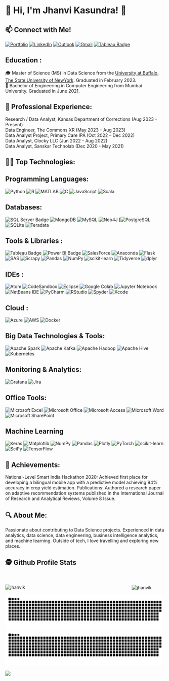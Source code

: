 

<!--
**jhanvik/jhanvik** is a ✨ _special_ ✨ repository because its `README.md` (this file) appears on your GitHub profile.

Here are some ideas to get you started:

- 🔭 I’m currently working on ...
- 🌱 I’m currently learning ...
- 👯 I’m looking to collaborate on ...
- 🤔 I’m looking for help with ...
- 💬 Ask me about ...
- 📫 How to reach me: ...
- 😄 Pronouns: ...
- ⚡ Fun fact: ...
-->




# **👋 Hi, I'm Jhanvi Kasundra! 👋** 


## **📫 Connect with Me!**
[![Portfolio](https://img.shields.io/badge/Portfolio-%23000000.svg?style=for-the-badge&logo=firefox&logoColor=#FF7139)](https://jhanvik.github.io/JhanviKasundra.github.io/)
[![LinkedIn](https://img.shields.io/badge/linkedin-%230077B5.svg?style=for-the-badge&logo=linkedin&logoColor=white)](https://www.linkedin.com/in/jhanvikasundra/) 
[![Outlook](https://img.shields.io/badge/Microsoft_Outlook-0078D4?style=for-the-badge&logo=microsoft-outlook&logoColor=white)](mailto:jhanvikasundra@outlook.com)
[![Gmail](https://img.shields.io/badge/Gmail-D14836?style=for-the-badge&logo=gmail&logoColor=white)](mailto:jhanvik99@gmail.com)
[![Tableau Badge](https://img.shields.io/badge/-Tableau-E97627?style=for-the-badge&labelColor=212121&logo=tableau)](https://public.tableau.com/app/profile/jhanvi.minzal.kasundra)

## Education : 
🎓 Master of Science (MS) in Data Science from the [University at Buffalo, The State University of NewYork](https://www.buffalo.edu). Graduated in February 2023. 
<br>
🌟 Bachelor of Engineering in Computer Engineering from Mumbai University. Graduated in June 2021.

##  💼 Professional Experience:
Research / Data Analyst, Kansas Department of Corrections (Aug 2023 - Present) <br>
Data Engineer, The Commons XR (May 2023 – Aug 2023) <br>
Data Analyst Project, Primary Care IPA (Oct 2022 – Dec 2022) <br>
Data Analyst, Clocky LLC (Jun 2022 - Aug 2022) <br>
Data Analyst, Sanskar Technolab (Dec 2020 - May 2021) <br>

## **👨‍💻 Top Technologies:**

<!-- TODO: Make technologies links take you to repositories -->
## Programming Languages:
![Python](https://img.shields.io/badge/python-3670A0?style=for-the-badge&logo=python&logoColor=ffdd54) ![R](https://img.shields.io/badge/r-%23276DC3.svg?style=for-the-badge&logo=r&logoColor=white) ![MATLAB](https://img.shields.io/badge/MATLAB-%23323330.svg?style=for-the-badge&logo=MATLAB&logoColor=%23F7DF1E) ![C](https://img.shields.io/badge/c-%2300599C.svg?style=for-the-badge&logo=c&logoColor=white) ![JavaScript](https://img.shields.io/badge/javascript-%23323330.svg?style=for-the-badge&logo=javascript&logoColor=%23F7DF1E) ![Scala](https://img.shields.io/badge/scala-%23DC322F.svg?style=for-the-badge&logo=scala&logoColor=white)
##  Databases: 
![SQL Server Badge](https://img.shields.io/badge/-SQL-CC2927?style=for-the-badge&labelColor=212121&logo=Microsoft%20SQL%20Server&logoColor=CC2927) ![MongoDB](https://img.shields.io/badge/MongoDB-%234ea94b.svg?style=for-the-badge&logo=mongodb&logoColor=white) ![MySQL](https://img.shields.io/badge/mysql-4479A1.svg?style=for-the-badge&logo=mysql&logoColor=white) ![Neo4J](https://img.shields.io/badge/Neo4j-008CC1?style=for-the-badge&logo=neo4j&logoColor=white) [![PostgreSQL](https://img.shields.io/badge/PostgreSQL-%2320232a.svg?style=for-the-badge&logo=PostgreSQL&logoColor=%2361DAFB) ![SQLite](https://img.shields.io/badge/sqlite-%2307405e.svg?style=for-the-badge&logo=sqlite&logoColor=white) ![Teradata](https://img.shields.io/badge/Teradata-F37440?style=for-the-badge&logo=teradata&logoColor=white)
##  Tools & Libraries :
![Tableau Badge](https://img.shields.io/badge/-Tableau-E97627?style=for-the-badge&labelColor=212121&logo=tableau) ![Power BI Badge](https://img.shields.io/badge/-Power%20BI-F2C811?style=for-the-badge&labelColor=212121&logo=powerbi) ![SalesForce](https://img.shields.io/badge/SalesForce-%231572B6.svg?style=for-the-badge&logo=Salesforce&logoColor=white) ![Anaconda](https://img.shields.io/badge/Anaconda-%2344A833.svg?style=for-the-badge&logo=anaconda&logoColor=white) ![Flask](https://img.shields.io/badge/flask-%23000.svg?style=for-the-badge&logo=flask&logoColor=white) ![SAS](https://img.shields.io/badge/SAS-%23404d59.svg?style=for-the-badge&logo=express&logoColor=%2361DAFB) ![Scrapy](https://img.shields.io/badge/scrapy-%2360a839.svg?style=for-the-badge&logo=scrapy&logoColor=d1d2d3) ![Pandas](https://img.shields.io/badge/pandas-%23150458.svg?style=for-the-badge&labelColor=212121&logo=pandas&logoColor=white) ![NumPy](https://img.shields.io/badge/numpy-%23013243.svg?style=for-the-badge&labelColor=212121&logo=numpy&logoColor=white) ![scikit-learn](https://img.shields.io/badge/scikit--learn-%23F7931E.svg?style=for-the-badge&labelColor=212121&logo=scikit-learn&logoColor=white) ![Tidyverse](https://img.shields.io/badge/Tidyverse-%23316192.svg?style=for-the-badge&logo=Tidyverse&logoColor=white) ![dplyr](https://img.shields.io/badge/dplyr-%230db7ed.svg?style=for-the-badge&logo=dplyr&logoColor=white)
## IDEs : 
![Atom](https://img.shields.io/badge/Atom-%2366595C.svg?style=for-the-badge&logo=atom&logoColor=white) ![CodeSandbox](https://img.shields.io/badge/Codesandbox-040404?style=for-the-badge&logo=codesandbox&logoColor=DBDBDB) ![Eclipse](https://img.shields.io/badge/Eclipse-FE7A16.svg?style=for-the-badge&logo=Eclipse&logoColor=white) ![Google Colab](https://img.shields.io/badge/Google%20Colab-%23F9A825.svg?style=for-the-badge&logo=googlecolab&logoColor=white) ![Jupyter Notebook](https://img.shields.io/badge/jupyter-%23FA0F00.svg?style=for-the-badge&logo=jupyter&logoColor=white)![NetBeans IDE](https://img.shields.io/badge/NetBeansIDE-1B6AC6.svg?style=for-the-badge&logo=apache-netbeans-ide&logoColor=white) ![PyCharm](https://img.shields.io/badge/pycharm-143?style=for-the-badge&logo=pycharm&logoColor=black&color=black&labelColor=green) ![RStudio](https://img.shields.io/badge/RStudio-4285F4?style=for-the-badge&logo=rstudio&logoColor=white) ![Spyder](https://img.shields.io/badge/Spyder-838485?style=for-the-badge&logo=spyder%20ide&logoColor=maroon) ![Xcode](https://img.shields.io/badge/Xcode-007ACC?style=for-the-badge&logo=Xcode&logoColor=white)
## Cloud :
![Azure](https://img.shields.io/badge/azure-%230072C6.svg?style=for-the-badge&logo=microsoftazure&logoColor=white) ![AWS](https://img.shields.io/badge/AWS-%23E34F26.svg?style=for-the-badge&logo=AWS&logoColor=white) ![Docker](https://img.shields.io/badge/docker-%230db7ed.svg?style=for-the-badge&logo=docker&logoColor=white)
## Big Data Technologies & Tools:
![Apache Spark](https://img.shields.io/badge/Apache%20Spark-FDEE21?style=flat-square&logo=apachespark&logoColor=black) ![Apache Kafka](https://img.shields.io/badge/Apache%20Kafka-000?style=for-the-badge&logo=apachekafka) ![Apache Hadoop](https://img.shields.io/badge/Apache%20Hadoop-66CCFF?style=for-the-badge&logo=apachehadoop&logoColor=black) ![Apache Hive](https://img.shields.io/badge/Apache%20Hive-FDEE21?style=for-the-badge&logo=apachehive&logoColor=black) ![Kubernetes](https://img.shields.io/badge/kubernetes-%23326ce5.svg?style=for-the-badge&logo=kubernetes&logoColor=white)
## Monitoring & Analytics:
![Grafana](https://img.shields.io/badge/grafana-%23F46800.svg?style=for-the-badge&logo=grafana&logoColor=white) ![Jira](https://img.shields.io/badge/jira-%230A0FFF.svg?style=for-the-badge&logo=jira&logoColor=white)
## Office Tools:
![Microsoft Excel](https://img.shields.io/badge/Microsoft_Excel-217346?style=for-the-badge&logo=microsoft-excel&logoColor=white) ![Microsoft Office](https://img.shields.io/badge/Microsoft_Office-D83B01?style=for-the-badge&logo=microsoft-office&logoColor=white) ![Microsoft Access](https://img.shields.io/badge/Microsoft_Access-A4373A?style=for-the-badge&logo=microsoft-access&logoColor=white) ![Microsoft Word](https://img.shields.io/badge/Microsoft_Word-2B579A?style=for-the-badge&logo=microsoft-word&logoColor=white) ![Microsoft SharePoint ](https://img.shields.io/badge/Microsoft_SharePoint-0078D4?style=for-the-badge&logo=microsoft-sharepoint&logoColor=white)    	
##  Machine Learning 
![Keras](https://img.shields.io/badge/Keras-%23D00000.svg?style=for-the-badge&logo=Keras&logoColor=white) ![Matplotlib](https://img.shields.io/badge/Matplotlib-%23ffffff.svg?style=for-the-badge&logo=Matplotlib&logoColor=black) ![NumPy](https://img.shields.io/badge/numpy-%23013243.svg?style=for-the-badge&logo=numpy&logoColor=white) ![Pandas](https://img.shields.io/badge/pandas-%23150458.svg?style=for-the-badge&logo=pandas&logoColor=white) ![Plotly](https://img.shields.io/badge/Plotly-%233F4F75.svg?style=for-the-badge&logo=plotly&logoColor=white) ![PyTorch](https://img.shields.io/badge/PyTorch-%23EE4C2C.svg?style=for-the-badge&logo=PyTorch&logoColor=white) ![scikit-learn](https://img.shields.io/badge/scikit--learn-%23F7931E.svg?style=for-the-badge&logo=scikit-learn&logoColor=white) ![SciPy](https://img.shields.io/badge/SciPy-%230C55A5.svg?style=for-the-badge&logo=scipy&logoColor=%white) ![TensorFlow](https://img.shields.io/badge/TensorFlow-%23FF6F00.svg?style=for-the-badge&logo=TensorFlow&logoColor=white)


## 🚀 Achievements:
National-Level Smart India Hackathon 2020: Achieved first place for developing a bilingual mobile app with a predictive model achieving 94% accuracy in crop yield estimation.
Publications: Authored a research paper on adaptive recommendation systems published in the International Journal of Research and Analytical Reviews, Volume 8 Issue.

## **🔍 About Me:**
Passionate about contributing to Data Science projects.
Experienced in data analytics, data science, data engineering, business intelligence analytics, and machine learning.
Outside of tech, I love travelling and exploring new places.

## **🕵️ Github Profile Stats** 
</br>

<p><img align="left" src="https://github-readme-stats.vercel.app/api?username=jhanvik&layout=compact&theme=radical&show_icons=true&locale=en" 
	alt="jhanvik" width="400"  /></p>

<p><img align="center" src="https://github-readme-stats.vercel.app/api/top-langs?username=jhanvik&hide=Jupyter%20Notebook&layout=compact&theme=radical&show_icons=true&locale=en" 
	alt="jhanvik" width="400" /></p>
  
 <div align="center">
 
 ![github contribution grid snake animation](https://raw.githubusercontent.com/AkshatRastogi-1nC0re/AkshatRastogi-1nC0re/output/github-contribution-grid-snake-sissa.svg#gh-dark-mode-only)
![github contribution grid snake animation](https://raw.githubusercontent.com/AkshatRastogi-1nC0re/AkshatRastogi-1nC0re/output/github-contribution-grid-snake-sissa-white.svg#gh-light-mode-only)
  
</div>
<img src="https://raw.githubusercontent.com/halfrost/halfrost/master/icons/header_.png">

